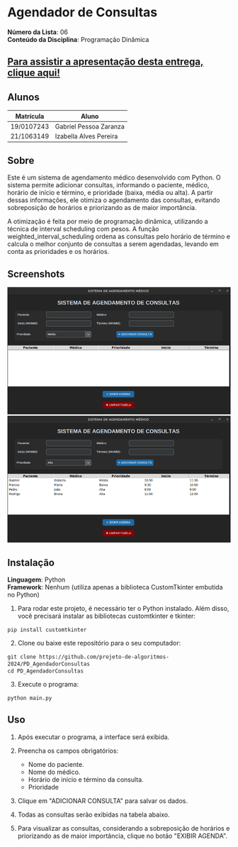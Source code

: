 # Agendador de Consultas

**Número da Lista**: 06<br>
**Conteúdo da Disciplina**: Programação Dinâmica<br>

## [Para assistir a apresentação desta entrega, clique aqui!](https://www.youtube.com/watch?v=eo5aZXzX5LM&ab_channel=GabrielZaranza)

## Alunos
|Matrícula | Aluno |
| -- | -- |
| 19/0107243  |  Gabriel Pessoa Zaranza |
| 21/1063149  |  Izabella Alves Pereira |

## Sobre 

Este é um sistema de agendamento médico desenvolvido com Python. O sistema permite adicionar consultas, informando o paciente, médico, horário de início e término, e prioridade (baixa, média ou alta). A partir dessas informações, ele otimiza o agendamento das consultas, evitando sobreposição de horários e priorizando as de maior importância.

A otimização é feita por meio de programação dinâmica, utilizando a técnica de interval scheduling com pesos. A função weighted_interval_scheduling ordena as consultas pelo horário de término e calcula o melhor conjunto de consultas a serem agendadas, levando em conta as prioridades e os horários. 

## Screenshots
![a](https://github.com/projeto-de-algoritmos-2024/PD_AgendadorConsultas/blob/master/images/tela_vazia.png)
![a](https://github.com/projeto-de-algoritmos-2024/PD_AgendadorConsultas/blob/master/images/tela_preenchida.png)

## Instalação 
**Linguagem**: Python<br>
**Framework**: Nenhum (utiliza apenas a biblioteca CustomTkinter embutida no Python)<br>

1. Para rodar este projeto, é necessário ter o Python instalado. Além disso, você precisará instalar as bibliotecas customtkinter e tkinter:

```
pip install customtkinter
```

2. Clone ou baixe este repositório para o seu computador:

```
git clone https://github.com/projeto-de-algoritmos-2024/PD_AgendadorConsultas
cd PD_AgendadorConsultas
```

3. Execute o programa:
```
python main.py
```

## Uso 

1. Após executar o programa, a interface será exibida.

2. Preencha os campos obrigatórios:

    - Nome do paciente.
    - Nome do médico.
    - Horário de início e término da consulta.
    - Prioridade

3. Clique em "ADICIONAR CONSULTA" para salvar os dados.

4. Todas as consultas serão exibidas na tabela abaixo.

5. Para visualizar as consultas, considerando a sobreposição de horários e priorizando as de maior importância, clique no botão "EXIBIR AGENDA".
